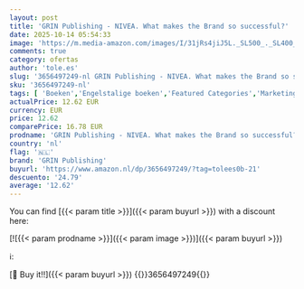 ```yaml
---
layout: post
title: 'GRIN Publishing - NIVEA. What makes the Brand so successful?'
date: 2025-10-14 05:54:33
image: 'https://m.media-amazon.com/images/I/31jRs4jiJ5L._SL500_._SL400_.jpg'
comments: true
category: ofertas
author: 'tole.es'
slug: '3656497249-nl GRIN Publishing - NIVEA. What makes the Brand so successful?'
sku: '3656497249-nl'
tags: [ 'Boeken','Engelstalige boeken','Featured Categories','Marketing','Marketing & sales','Naslagwerken','Sales & verkoop','Woorden, taal & grammatica','Zakelijk management & leiderschap','Zakenwereld & economie','grin publishing','🇳🇱', ]
actualPrice: 12.62 EUR
currency: EUR
price: 12.62
comparePrice: 16.78 EUR
prodname: 'GRIN Publishing - NIVEA. What makes the Brand so successful?'
country: 'nl'
flag: '🇳🇱'
brand: 'GRIN Publishing'
buyurl: 'https://www.amazon.nl/dp/3656497249/?tag=tolees0b-21'
descuento: '24.79'
average: '12.62'
---
```


You can find [{{< param title >}}]({{< param buyurl >}}) with a discount here:

[![{{< param prodname >}}]({{< param image >}})]({{< param buyurl >}})

ℹ️:


[🛒 Buy it!!]({{< param buyurl >}})
{{<world>}}3656497249{{</world>}}
